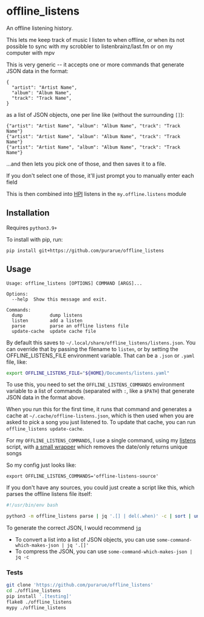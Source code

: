 # offline_listens

An offline listening history.

This lets me keep track of music I listen to when offline, or when its not possible to sync with my scrobbler to listenbrainz/last.fm or on my computer with mpv

This is very generic -- it accepts one or more commands that generate JSON data in the format:

```
{
  "artist": "Artist Name",
  "album": "Album Name",
  "track": "Track Name",
}
```

as a list of JSON objects, one per line like (without the surrounding `[]`):

```
{"artist": "Artist Name", "album": "Album Name", "track": "Track Name"}
{"artist": "Artist Name", "album": "Album Name", "track": "Track Name"}
{"artist": "Artist Name", "album": "Album Name", "track": "Track Name"}
```

...and then lets you pick one of those, and then saves it to a file.

If you don't select one of those, it'll just prompt you to manually enter each field

This is then combined into [HPI](https://github.com/purarue/HPI) listens in the `my.offline.listens` module

## Installation

Requires `python3.9+`

To install with pip, run:

```
pip install git+https://github.com/purarue/offline_listens
```

## Usage

```
Usage: offline_listens [OPTIONS] COMMAND [ARGS]...

Options:
  --help  Show this message and exit.

Commands:
  dump          dump listens
  listen        add a listen
  parse         parse an offline listens file
  update-cache  update cache file
```

By default this saves to `~/.local/share/offline_listens/listens.json`. You can override that by passing the filename to `listen`, or by setting the OFFLINE_LISTENS_FILE environment variable. That can be a `.json` or `.yaml` file, like:

```bash
export OFFLINE_LISTENS_FILE="${HOME}/Documents/listens.yaml"
```

To use this, you need to set the `OFFLINE_LISTENS_COMMANDS` environment variable to a list of commands (separated with `:`, like a `$PATH`) that generate JSON data in the format above.

When you run this for the first time, it runs that command and generates a cache at `~/.cache/offline-listens.json`, which is then used when you are asked to pick a song you just listened to. To update that cache, you can run `offline_listens update-cache`.

For my `OFFLINE_LISTENS_COMMANDS`, I use a single command, using my [listens](https://github.com/purarue/HPI-personal/blob/master/scripts/listens) script, with [a small wrapper](https://github.com/purarue/HPI-personal/blob/master/scripts/offline-listens-source) which removes the date/only returns unique songs

So my config just looks like:

```
export OFFLINE_LISTENS_COMMANDS='offline-listens-source'
```

If you don't have any sources, you could just create a script like this, which parses the offline listens file itself:

```bash
#!/usr/bin/env bash

python3 -m offline_listens parse | jq '.[] | del(.when)' -c | sort | uniq
```

To generate the correct JSON, I would recommend [`jq`](https://stedolan.github.io/jq/)

- To convert a list into a list of JSON objects, you can use `some-command-which-makes-json | jq '.[]'`
- To compress the JSON, you can use `some-command-which-makes-json | jq -c`

### Tests

```bash
git clone 'https://github.com/purarue/offline_listens'
cd ./offline_listens
pip install '.[testing]'
flake8 ./offline_listens
mypy ./offline_listens
```
